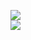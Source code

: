 [![](https://img.shields.io/badge/Made%20With-Github%20Spray-lightgrey.svg?style=for-the-badge&logo=github)](https://github.com/Annihil/github-spray#29773)  
[![](https://i.imgur.com/2DrTn0Z.gif)](https://github.com/Annihil/github-spray)